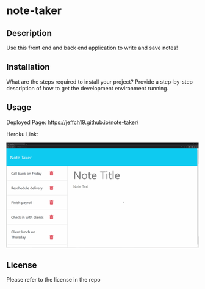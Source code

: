 # note-taker


## Description

Use this front end and back end application to write and save notes!



## Installation

What are the steps required to install your project? Provide a step-by-step description of how to get the development environment running.

## Usage

Deployed Page: https://jeffch19.github.io/note-taker/ 

Heroku Link: 

![alt text](./11-express-homework-demo.gif)


## License

Please refer to the license in the repo

